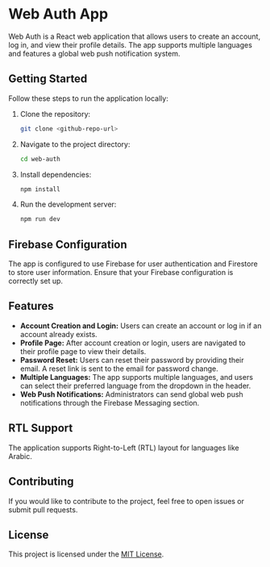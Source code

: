 # Web Auth App

Web Auth is a React web application that allows users to create an account, log in, and view their profile details. The app supports multiple languages and features a global web push notification system.

## Getting Started

Follow these steps to run the application locally:

1. Clone the repository:

    ```bash
    git clone <github-repo-url>
    ```

2. Navigate to the project directory:

    ```bash
    cd web-auth
    ```

3. Install dependencies:

    ```bash
    npm install
    ```

4. Run the development server:

    ```bash
    npm run dev
    ```

## Firebase Configuration

The app is configured to use Firebase for user authentication and Firestore to store user information. Ensure that your Firebase configuration is correctly set up.

## Features

- **Account Creation and Login:** Users can create an account or log in if an account already exists.
- **Profile Page:** After account creation or login, users are navigated to their profile page to view their details.
- **Password Reset:** Users can reset their password by providing their email. A reset link is sent to the email for password change.
- **Multiple Languages:** The app supports multiple languages, and users can select their preferred language from the dropdown in the header.
- **Web Push Notifications:** Administrators can send global web push notifications through the Firebase Messaging section.

## RTL Support

The application supports Right-to-Left (RTL) layout for languages like Arabic.

## Contributing

If you would like to contribute to the project, feel free to open issues or submit pull requests.

## License

This project is licensed under the [MIT License](LICENSE).